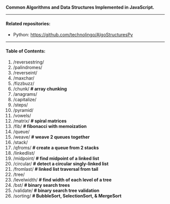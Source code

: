 **Common Algorithms and Data Structures Implemented in JavaScript.**


------------

#### Related repositories:
- Python: https://github.com/technolingo/AlgoStructuresPy


------------

#### Table of Contents:

1. /reversestring/
2. /palindromes/
3. /reverseint/
4. /maxchar/
5. /fizzbuzz/
6. /chunk/ **# array chunking**
7. /anagrams/
8. /capitalize/
9. /steps/
10. /pyramid/
11. /vowels/
12. /matrix/ **# spiral matrices**
13. /fib/ **# fibonacci with memoization**
14. /queue/
15. /weave/ **# weave 2 queues together**
16. /stack/
17. /qfroms/ **# create a queue from 2 stacks**
18. /linkedlist/
19. /midpoint/ **# find midpoint of a linked list**
20. /circular/ **# detect a circular singly-linked list**
21. /fromlast/ **# linked list traversal from tail**
22. /tree/
23. /levelwidth/ **# find width of each level of a tree**
24. /bst/ **# binary search trees**
25. /validate/ **# binary search tree validation**
26. /sorting/ **# BubbleSort, SelectionSort, & MergeSort**